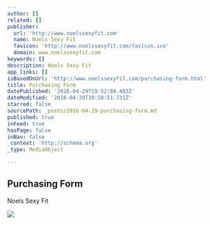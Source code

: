 ```yaml
---
author: []
related: []
publisher:
  url: 'http://www.noelssexyfit.com'
  name: Noels Sexy Fit
  favicon: 'http://www.noelssexyfit.com/favicon.ico'
  domain: www.noelssexyfit.com
keywords: []
description: Noels Sexy Fit
app_links: []
isBasedOnUrl: 'http://www.noelssexyfit.com/purchasing-form.html'
title: Purchasing Form
datePublished: '2016-04-29T19:52:04.483Z'
dateModified: '2016-04-29T19:50:51.731Z'
starred: false
sourcePath: _posts/2016-04-29-purchasing-form.md
published: true
inFeed: true
hasPage: false
inNav: false
_context: 'http://schema.org'
_type: MediaObject

---
```

<article style=""><h1>Purchasing Form</h1><p>Noels Sexy Fit</p><img src="http://www.noelssexyfit.com/uploads/2/0/8/8/20885414/1408573880.png" /></article>